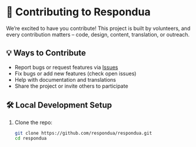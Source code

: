 # 🤝 Contributing to Respondua

We’re excited to have you contribute! This project is built by volunteers, and every contribution matters – code, design, content, translation, or outreach.

## 💡 Ways to Contribute

- Report bugs or request features via [Issues](../../issues)
- Fix bugs or add new features (check open issues)
- Help with documentation and translations
- Share the project or invite others to participate

## 🛠️ Local Development Setup

1. Clone the repo:
   ```bash
   git clone https://github.com/respondua/respondua.git
   cd respondua
